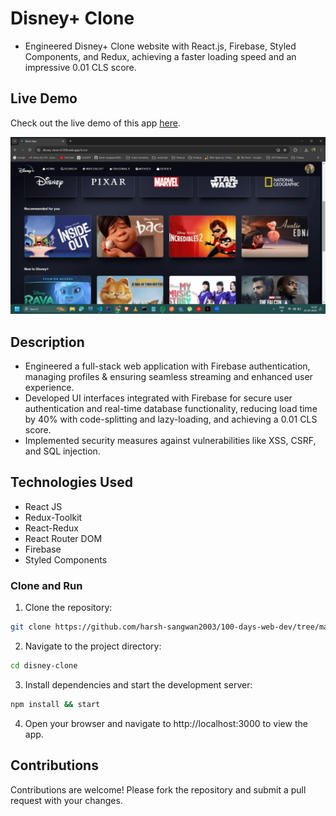 # Disney+ Clone

- Engineered Disney+ Clone website with React.js, Firebase, Styled Components, and Redux, achieving a faster loading speed and an impressive 0.01 CLS score.

## Live Demo

Check out the live demo of this app [here](https://disney-clone-b7200.web.app/).

<img src ="./img.webp">

## Description

- Engineered a full-stack web application with Firebase authentication, managing profiles & ensuring seamless streaming and enhanced user experience.
- Developed UI interfaces integrated with Firebase for secure user authentication and real-time database functionality, reducing load time by 40% with code-splitting and lazy-loading, and achieving a 0.01 CLS score.
- Implemented security measures against vulnerabilities like XSS, CSRF, and SQL injection.

## Technologies Used

- React JS
- Redux-Toolkit
- React-Redux
- React Router DOM
- Firebase
- Styled Components


### Clone and Run

1. Clone the repository:

```bash
git clone https://github.com/harsh-sangwan2003/100-days-web-dev/tree/main/ReactJS/Projects/disney-clone
```

2. Navigate to the project directory:

```bash
cd disney-clone
```

3. Install dependencies and start the development server:

```bash
npm install && start
```

4. Open your browser and navigate to http://localhost:3000 to view the app.

## Contributions

Contributions are welcome! Please fork the repository and submit a pull request with your changes.

